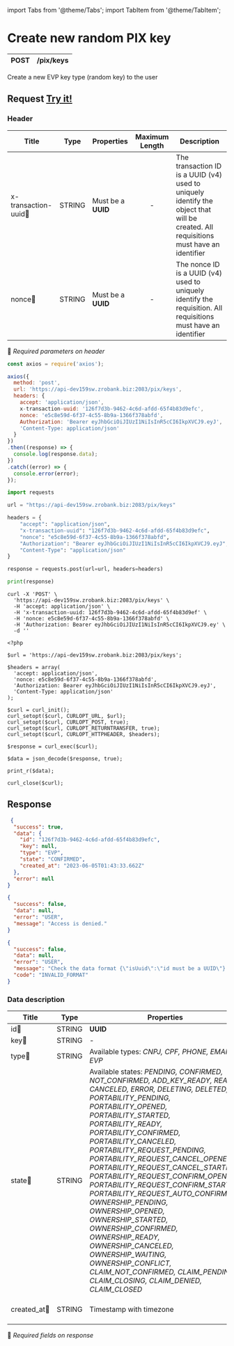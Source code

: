 import Tabs from '@theme/Tabs';
import TabItem from '@theme/TabItem';

# Create new random PIX key

| POST      | /pix/keys|
| --------- | ---------|

Create a new EVP key type (random key) to the user

## Request <a href="https://api-dev159sw.zrobank.biz:2083/api/" class="try-btn">Try it!</a>

### Header

| Title                                    | Type       | Properties         | Maximum Length  | Description                                                                                                                           |
| ---------------------------------------- | :---------:|--------------------|:--------------: |-------------------------------------------------------------------------------------------------------------------------------------- |
| x-transaction-uuid:small_orange_diamond: | STRING     | Must be a **UUID** | -               | The transaction ID is a UUID (v4) used to uniquely identify the object that will be created. All requisitions must have an identifier |
| nonce:small_orange_diamond:              | STRING     | Must be a **UUID** | -               | The nonce ID is a UUID (v4) used to uniquely identify the requisition. All requisitions must have an identifier                       |
:small_orange_diamond: *Required parameters on header*


<Tabs>
<TabItem value="js" label="NodeJS">

```js title=Axios
const axios = require('axios');

axios({
  method: 'post',
  url: 'https://api-dev159sw.zrobank.biz:2083/pix/keys',
  headers: {
    accept: 'application/json',
    x-transaction-uuid: '126f7d3b-9462-4c6d-afdd-65f4b83d9efc',
    nonce: 'e5c8e59d-6f37-4c55-8b9a-1366f378abfd',
    Authorization: 'Bearer eyJhbGciOiJIUzI1NiIsInR5cCI6IkpXVCJ9.eyJ',
    'Content-Type: application/json'
  }
})
.then((response) => {
  console.log(response.data);
})
.catch((error) => {
  console.error(error);
});
```
</TabItem>
<TabItem value="py" label="Python">

```python title=Requests
import requests

url = "https://api-dev159sw.zrobank.biz:2083/pix/keys"

headers = {
    "accept": "application/json",
    "x-transaction-uuid": "126f7d3b-9462-4c6d-afdd-65f4b83d9efc",
    "nonce": "e5c8e59d-6f37-4c55-8b9a-1366f378abfd",
    "Authorization": "Bearer eyJhbGciOiJIUzI1NiIsInR5cCI6IkpXVCJ9.eyJ",
    "Content-Type": "application/json"
}

response = requests.post(url=url, headers=headers)

print(response)
```
</TabItem>
<TabItem value="shell" label="Shell">

```shell title=CURL
curl -X 'POST' \
  'https://api-dev159sw.zrobank.biz:2083/pix/keys' \
  -H 'accept: application/json' \
  -H 'x-transaction-uuid: 126f7d3b-9462-4c6d-afdd-65f4b83d9ef' \
  -H 'nonce: e5c8e59d-6f37-4c55-8b9a-1366f378abfd' \
  -H 'Authorization: Bearer eyJhbGciOiJIUzI1NiIsInR5cCI6IkpXVCJ9.ey' \
  -d ''
```
</TabItem>
<TabItem value="php" label="PHP">

```shell title=CURL
<?php

$url = 'https://api-dev159sw.zrobank.biz:2083/pix/keys';

$headers = array(
  'accept: application/json',
  'nonce: e5c8e59d-6f37-4c55-8b9a-1366f378abfd',
  'Authorization: Bearer eyJhbGciOiJIUzI1NiIsInR5cCI6IkpXVCJ9.eyJ',
  'Content-Type: application/json'
);

$curl = curl_init();
curl_setopt($curl, CURLOPT_URL, $url);
curl_setopt($curl, CURLOPT_POST, true);
curl_setopt($curl, CURLOPT_RETURNTRANSFER, true);
curl_setopt($curl, CURLOPT_HTTPHEADER, $headers);

$response = curl_exec($curl);

$data = json_decode($response, true);

print_r($data);

curl_close($curl);
```
</TabItem>
</Tabs>

## Response

<Tabs>
<TabItem value="200" label="201">

```json  title=/pix/keys
 {
  "success": true,
  "data": {
    "id": "126f7d3b-9462-4c6d-afdd-65f4b83d9efc",
    "key": null,
    "type": "EVP",
    "state": "CONFIRMED",
    "created_at": "2023-06-05T01:43:33.662Z"
  },
  "error": null
}
```
</TabItem>
<TabItem value="401" label="401">

```json  title=/pix/keys
{
  "success": false,
  "data": null,
  "error": "USER",
  "message": "Access is denied."
}
```
</TabItem>
<TabItem value="422" label="422">

```json  title=/pix/keys
{
  "success": false,
  "data": null,
  "error": "USER",
  "message": "Check the data format {\"isUuid\":\"id must be a UUID\"} and try again.",
  "code": "INVALID_FORMAT"
}
```
</TabItem>

</Tabs>

### Data description

| Title                             | Type       |Properties                                       | Description                        |
| --------------------------------  |:----------:|-----------------------------------------------| ---------------------------------- |
| id:small_orange_diamond:          | STRING     | **UUID**                                        | PIX key ID                         |
| key:small_orange_diamond:         | STRING     | -                                               | PIX key                            |
| type:small_orange_diamond:        | STRING     | Available types: *CNPJ, CPF, PHONE, EMAIL, EVP* | PIX Key type                       |
| state:small_orange_diamond:       | STRING     | Available states: *PENDING, CONFIRMED, NOT_CONFIRMED, ADD_KEY_READY, READY, CANCELED, ERROR, DELETING, DELETED, PORTABILITY_PENDING, PORTABILITY_OPENED, PORTABILITY_STARTED, PORTABILITY_READY, PORTABILITY_CONFIRMED, PORTABILITY_CANCELED, PORTABILITY_REQUEST_PENDING, PORTABILITY_REQUEST_CANCEL_OPENED, PORTABILITY_REQUEST_CANCEL_STARTED, PORTABILITY_REQUEST_CONFIRM_OPENED, PORTABILITY_REQUEST_CONFIRM_STARTED, PORTABILITY_REQUEST_AUTO_CONFIRMED, OWNERSHIP_PENDING, OWNERSHIP_OPENED, OWNERSHIP_STARTED, OWNERSHIP_CONFIRMED, OWNERSHIP_READY, OWNERSHIP_CANCELED, OWNERSHIP_WAITING, OWNERSHIP_CONFLICT, CLAIM_NOT_CONFIRMED, CLAIM_PENDING, CLAIM_CLOSING, CLAIM_DENIED, CLAIM_CLOSED*       | PIX key state                      |
| created_at:small_orange_diamond:  | STRING     | Timestamp with timezone                         | PIX key created date               |
:small_orange_diamond: *Required fields on response*
